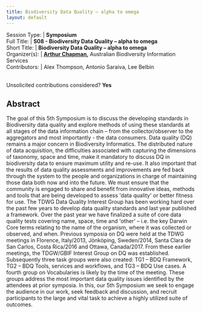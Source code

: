 ```yaml
---
title: Biodiversity Data Quality – alpha to omega
layout: default
---
```


Session Type: | **Symposium**  
Full Title:   | **S08 - Biodiversity Data Quality – alpha to omega**  
Short Title:  | **Biodiversity Data Quality – alpha to omega**  
Organizer(s): | **[Arthur Chapman](mailto:accounts@achapman.org),** Australian Biodiversity Information Services  
Contributors: | Alex Thompson, Antonio Saraiva, Lee Belbin  


<p><br />Unsolicited contributions considered? <strong>Yes</strong></p>
 
<!--
**How many 80-minute sessions are you requesting?** 2
NB. We are aware of a similar (overlapping) proposal to the SPNHC Symposium. We have discussed and suggest that a Joint Plenary and then each (SPNHC and TDWG) have separate Symposia. It would be good if they don't overlap as many will wish to attend both
-->

## Abstract  

The goal of this 5th Symposium is to discuss the developing standards in Biodiversity data quality and explore methods of using these standards at all stages of the data information chain – from the collector/observer to the aggregators and most importantly - the data consumers. Data quality (DQ) remains a major concern in Biodiversity Informatics. The distributed nature of data acquisition, the difficulties associated with capturing the dimensions of taxonomy, space and time, make it mandatory to discuss DQ in biodiversity data to ensure maximum utility and re-use. It also important that the results of data quality assessments and improvements are fed back through the system to the people and organizations in charge of maintaining those data both now and into the future. We must ensure that the community is engaged to share and benefit from innovative ideas, methods and tools that are being developed to assess 'data quality' or better fitness for use. The TDWG Data Quality Interest Group has been working hard over the past few years to develop data quality standards and last year published a framework. Over the past year we have finalized a suite of core data quality tests covering name, space, time and 'other' – i.e. the key Darwin Core terms relating to the name of the organism, where it was collected or observed, and when. Previous symposia on DQ were held at the TDWG meetings in Florence, Italy/2013, Jönköping, Sweden/2014, Santa Clara de San Carlos, Costa Rica/2016 and Ottawa, Canada/2017. From these earlier meetings, the TDGW/GBIF Interest Group on DQ was established. Subsequently three task groups were also created: TG1 – BDQ Framework, TG2 – BDQ Tools, services and workflows, and TG3 – BDQ Use cases. A fourth group on Vocabularies is likely by the time of the meeting. These groups address the most important data quality issues identified by the attendees at prior symposia. In this, our 5th Symposium we seek to engage the audience in our work, seek feedback and discussion, and recruit participants to the large and vital task to achieve a highly utilized suite of outcomes.


